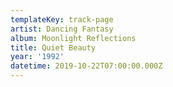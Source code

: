 ```yaml
---
templateKey: track-page
artist: Dancing Fantasy
album: Moonlight Reflections
title: Quiet Beauty
year: '1992'
datetime: 2019-10-22T07:00:00.000Z
---
```


